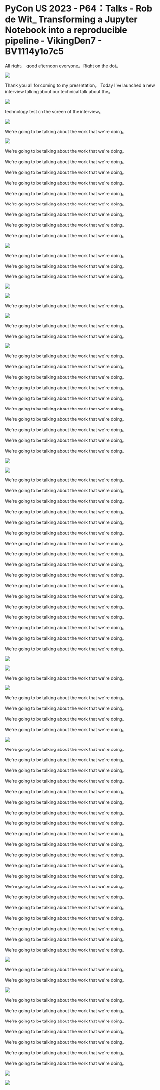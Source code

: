 # PyCon US 2023 - P64：Talks - Rob de Wit_ Transforming a Jupyter Notebook into a reproducible pipeline - VikingDen7 - BV1114y1o7c5

 All right， good afternoon everyone。 Right on the dot。



![](img/2da2f72586acd14c2593d79594fec4b7_1.png)

 Thank you all for coming to my presentation。 Today I've launched a new interview talking about our technical talk about the。



![](img/2da2f72586acd14c2593d79594fec4b7_3.png)

 technology test on the screen of the interview。

![](img/2da2f72586acd14c2593d79594fec4b7_5.png)

 We're going to be talking about the work that we're doing。



![](img/2da2f72586acd14c2593d79594fec4b7_7.png)

 We're going to be talking about the work that we're doing。

 We're going to be talking about the work that we're doing。

 We're going to be talking about the work that we're doing。

 We're going to be talking about the work that we're doing。

 We're going to be talking about the work that we're doing。

 We're going to be talking about the work that we're doing。

 We're going to be talking about the work that we're doing。

 We're going to be talking about the work that we're doing。

 We're going to be talking about the work that we're doing。



![](img/2da2f72586acd14c2593d79594fec4b7_9.png)

 We're going to be talking about the work that we're doing。

 We're going to be talking about the work that we're doing。

 We're going to be talking about the work that we're doing。



![](img/2da2f72586acd14c2593d79594fec4b7_11.png)

![](img/2da2f72586acd14c2593d79594fec4b7_12.png)

 We're going to be talking about the work that we're doing。



![](img/2da2f72586acd14c2593d79594fec4b7_14.png)

 We're going to be talking about the work that we're doing。

 We're going to be talking about the work that we're doing。



![](img/2da2f72586acd14c2593d79594fec4b7_16.png)

 We're going to be talking about the work that we're doing。

 We're going to be talking about the work that we're doing。

 We're going to be talking about the work that we're doing。

 We're going to be talking about the work that we're doing。

 We're going to be talking about the work that we're doing。

 We're going to be talking about the work that we're doing。

 We're going to be talking about the work that we're doing。

 We're going to be talking about the work that we're doing。

 We're going to be talking about the work that we're doing。

 We're going to be talking about the work that we're doing。



![](img/2da2f72586acd14c2593d79594fec4b7_18.png)

![](img/2da2f72586acd14c2593d79594fec4b7_19.png)

 We're going to be talking about the work that we're doing。

 We're going to be talking about the work that we're doing。

 We're going to be talking about the work that we're doing。

 We're going to be talking about the work that we're doing。

 We're going to be talking about the work that we're doing。

 We're going to be talking about the work that we're doing。

 We're going to be talking about the work that we're doing。

 We're going to be talking about the work that we're doing。

 We're going to be talking about the work that we're doing。

 We're going to be talking about the work that we're doing。

 We're going to be talking about the work that we're doing。

 We're going to be talking about the work that we're doing。

 We're going to be talking about the work that we're doing。

 We're going to be talking about the work that we're doing。

 We're going to be talking about the work that we're doing。

 We're going to be talking about the work that we're doing。

 We're going to be talking about the work that we're doing。



![](img/2da2f72586acd14c2593d79594fec4b7_21.png)

![](img/2da2f72586acd14c2593d79594fec4b7_22.png)

 We're going to be talking about the work that we're doing。



![](img/2da2f72586acd14c2593d79594fec4b7_24.png)

 We're going to be talking about the work that we're doing。

 We're going to be talking about the work that we're doing。

 We're going to be talking about the work that we're doing。

 We're going to be talking about the work that we're doing。



![](img/2da2f72586acd14c2593d79594fec4b7_26.png)

 We're going to be talking about the work that we're doing。

 We're going to be talking about the work that we're doing。

 We're going to be talking about the work that we're doing。

 We're going to be talking about the work that we're doing。

 We're going to be talking about the work that we're doing。

 We're going to be talking about the work that we're doing。

 We're going to be talking about the work that we're doing。

 We're going to be talking about the work that we're doing。

 We're going to be talking about the work that we're doing。

 We're going to be talking about the work that we're doing。

 We're going to be talking about the work that we're doing。

 We're going to be talking about the work that we're doing。

 We're going to be talking about the work that we're doing。

 We're going to be talking about the work that we're doing。

 We're going to be talking about the work that we're doing。

 We're going to be talking about the work that we're doing。

 We're going to be talking about the work that we're doing。

 We're going to be talking about the work that we're doing。

 We're going to be talking about the work that we're doing。

 We're going to be talking about the work that we're doing。



![](img/2da2f72586acd14c2593d79594fec4b7_28.png)

 We're going to be talking about the work that we're doing。

 We're going to be talking about the work that we're doing。



![](img/2da2f72586acd14c2593d79594fec4b7_30.png)

 We're going to be talking about the work that we're doing。

 We're going to be talking about the work that we're doing。

 We're going to be talking about the work that we're doing。

 We're going to be talking about the work that we're doing。

 We're going to be talking about the work that we're doing。

 We're going to be talking about the work that we're doing。

 We're going to be talking about the work that we're doing。



![](img/2da2f72586acd14c2593d79594fec4b7_32.png)

![](img/2da2f72586acd14c2593d79594fec4b7_33.png)